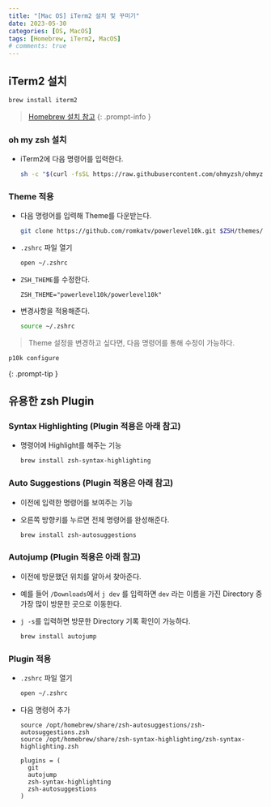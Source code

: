 ```yaml
---
title: "[Mac OS] iTerm2 설치 및 꾸미기"
date: 2023-05-30
categories: [OS, MacOS]
tags: [Homebrew, iTerm2, MacOS]
# comments: true
---
```


## iTerm2 설치

```bash
brew install iterm2
```

> [Homebrew 설치 참고](https://kyungryeol-yoon.github.io/posts/homebrew-cask)
{: .prompt-info }

### oh my zsh 설치

- iTerm2에 다음 명령어를 입력한다.

  ```bash
  sh -c "$(curl -fsSL https://raw.githubusercontent.com/ohmyzsh/ohmyzsh/master/tools/install.sh)"
  ```

### Theme 적용

- 다음 명령어를 입력해 Theme를 다운받는다.

  ```bash
  git clone https://github.com/romkatv/powerlevel10k.git $ZSH/themes/powerlevel10k
  ```

- `.zshrc` 파일 열기

  ```bash
  open ~/.zshrc
  ```

- `ZSH_THEME`를 수정한다.

  ```
  ZSH_THEME="powerlevel10k/powerlevel10k"
  ```

- 변경사항을 적용해준다.

  ```bash
  source ~/.zshrc
  ```

> Theme 설정을 변경하고 싶다면, 다음 명령어를 통해 수정이 가능하다.
```bash
p10k configure
```
{: .prompt-tip }

## 유용한 zsh Plugin

### Syntax Highlighting (Plugin 적용은 아래 참고)

- 명령어에 Highlight를 해주는 기능

  ```bash
  brew install zsh-syntax-highlighting
  ```

### Auto Suggestions (Plugin 적용은 아래 참고)

- 이전에 입력한 명령어를 보여주는 기능
- 오른쪽 방향키를 누르면 전체 명령어를 완성해준다.

  ```bash
  brew install zsh-autosuggestions
  ```

### Autojump (Plugin 적용은 아래 참고)

- 이전에 방문했던 위치를 알아서 찾아준다.
- 예를 들어 `/Downloads`에서 `j dev` 를 입력하면 `dev` 라는 이름을 가진 Directory 중 가장 많이 방문한 곳으로 이동한다.
- `j -s`를 입력하면 방문한 Directory 기록 확인이 가능하다.

  ```bash
  brew install autojump
  ```

### Plugin 적용

- `.zshrc` 파일 열기

  ```bash
  open ~/.zshrc
  ```

- 다음 명령어 추가

  ```
  source /opt/homebrew/share/zsh-autosuggestions/zsh-autosuggestions.zsh
  source /opt/homebrew/share/zsh-syntax-highlighting/zsh-syntax-highlighting.zsh
  ```

  ```
  plugins = (
    git
    autojump
    zsh-syntax-highlighting
    zsh-autosuggestions
  )
  ```